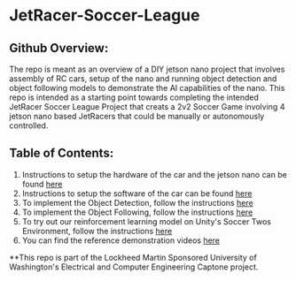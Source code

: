 ﻿# JetRacer-Soccer-League

## Github Overview:
The repo is meant as an overview of a DIY jetson nano project that involves assembly of RC cars, setup of the nano and running object detection and object following models to demonstrate the AI capabilities of the nano. This repo is intended as a starting point towards completing the intended JetRacer Soccer League Project that creats a 2v2 Soccer Game involving 4 jetson nano based JetRacers that could be manually or autonomously controlled.


## Table of Contents:
1. Instructions to setup the hardware of the car and the jetson nano can be found [here](https://github.com/sanem2000/JetRacer-Soccer-League/blob/main/Hardware%20Setup/Hardware%20Setup.md) 
2. Instructions to setup the software of the car can be found [here](https://github.com/sanem2000/JetRacer-Soccer-League/blob/main/Software%20Setup/Software%20Setup.md)
3. To implement the Object Detection, follow the instructions [here](https://github.com/sanem2000/JetRacer-Soccer-League/blob/main/Object%20Detection/Object%20Detection.ipynb)
4. To implement the Object Following, follow the instructions [here](https://github.com/sanem2000/JetRacer-Soccer-League/blob/main/Object%20Following/object_following.md)
5. To try out our reinforcement learning model on Unity's Soccer Twos Environment, follow the instructions [here](https://github.com/sanem2000/JetRacer-Soccer-League/blob/main/Soccer%20Simulation/unity_soccer_simulation.md)
6. You can find the reference demonstration videos [here](https://github.com/sanem2000/JetRacer-Soccer-League/tree/main/Videos/Pictures)

**This repo is part of the Lockheed Martin Sponsored University of Washington's Electrical and Computer Engineering Captone project.

